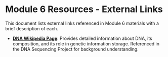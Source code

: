 # Module 6 Resources - External Links

This document lists external links referenced in Module 6 materials with a brief description of each.

-   **[DNA Wikipedia Page](https://en.wikipedia.org/wiki/DNA)**: Provides detailed information about DNA, its composition, and its role in genetic information storage. Referenced in the DNA Sequencing Project for background understanding.
